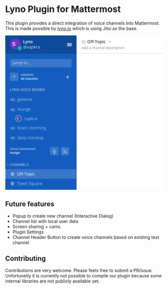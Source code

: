 # Lyno Plugin for Mattermost

This plugin provides a direct integration of voice channels into Mattermost.
This is made possible by [lyno.io](https://lyno.io) which is using Jitsi as the base.

![screenshot](screenshot.png)

## Future features
- Popup to create new channel (Interactive Dialog)
- Channel list with local user data
- Screen sharing + cams
- Plugin Settings
- Channel Header Button to create voice channels based on existing text channel

## Contributing

Contributions are very welcome. Please feels free to submit a PR/issue.
Unfortunetly it is currently not possible to compile our plugin because some internal libraries are not publicly available yet.
